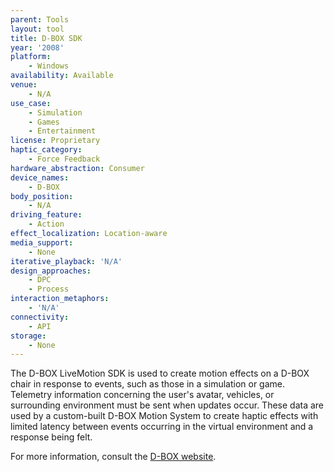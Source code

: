 ```yaml
---
parent: Tools
layout: tool
title: D-BOX SDK
year: '2008'
platform:
    - Windows
availability: Available
venue:
    - N/A
use_case:
    - Simulation
    - Games
    - Entertainment
license: Proprietary
haptic_category:
    - Force Feedback
hardware_abstraction: Consumer
device_names:
    - D-BOX
body_position:
    - N/A
driving_feature:
    - Action
effect_localization: Location-aware
media_support:
    - None
iterative_playback: 'N/A'
design_approaches:
    - DPC
    - Process
interaction_metaphors:
    - 'N/A'
connectivity:
    - API
storage:
    - None
---
```

The D-BOX LiveMotion SDK is used to create motion effects on a D-BOX chair in response to events, such as those in a simulation or game.
Telemetry information concerning the user's avatar, vehicles, or surrounding environment must be sent when updates occur.
These data are used by a custom-built D-BOX Motion System to create haptic effects with limited latency between events occurring in the virtual environment and a response being felt.

For more information, consult the [D-BOX website](https://www.d-box.com/).
